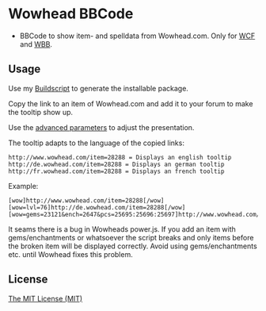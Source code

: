 Wowhead BBCode
=========================
* BBCode to show item- and spelldata from Wowhead.com. Only for [WCF](http://www.woltlab.com/de/) and [WBB](http://www.woltlab.com/de/).

Usage
------------------
Use my [Buildscript](https://github.com/r15ch13/WCF-WBB-Package-Builder) to generate the installable package.

Copy the link to an item of Wowhead.com and add it to your forum to make the tooltip show up.

Use the [advanced parameters](http://www.wowhead.com/tooltips#related-advanced-usage) to adjust the presentation.

The tooltip adapts to the language of the copied links:

    http://www.wowhead.com/item=28288 = Displays an english tooltip
    http://de.wowhead.com/item=28288 = Displays an german tooltip
    http://fr.wowhead.com/item=28288 = Displays an french tooltip

Example:

    [wow]http://www.wowhead.com/item=28288[/wow]
    [wow=lvl=76]http://de.wowhead.com/item=28288[/wow]
    [wow=gems=23121&ench=2647&pcs=25695:25696:25697]http://www.wowhead.com/item=25697[/wow]

It seams there is a bug in Wowheads power.js. If you add an item with gems/enchantments or whatsoever the script breaks and only items before the broken item will be displayed correctly. Avoid using gems/enchantments etc. until Wowhead fixes this problem.

License
-------
[The MIT License (MIT)](http://r15ch13.mit-license.org/)